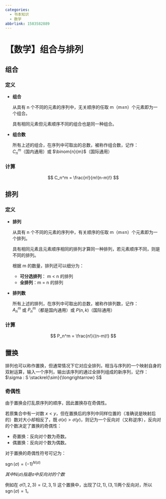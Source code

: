 ```yaml
---
categories:
  - 书本知识
  - 数学
abbrlink: 1583582889
---
```

# 【数学】组合与排列

## 组合

### 定义

- **组合**

  从具有 n 个不同的元素的序列中，无关顺序的任取 m（m≤n）个元素即为一个组合。

  具有相同元素但元素顺序不同的组合也是同一种组合。

- **组合数**

  所有上述的组合，在序列中可取出的总数，被称作组合数，记作：  
  $C_n^m$（国内通用）或 $\binom{n}{m}$（国际通用）

### 计算

$$
C_n^m = \frac{n!}{m!(n-m)!}
$$

## 排列

### 定义

- **排列**

  从具有 n 个不同的元素的序列中，有关顺序的任取 m（m≤n）个元素即为一个排列。

  具有相同元素且元素顺序相同的排列才算同一种排列，若元素顺序不同，则是不同的排列。

  根据 m 的数量，排列还可以细分为：

  - **可分选排列**： m \< n 的排列
  - **全排列**：m = n 的排列

- **排列数**

  所有上述的排列，在序列中可取出的总数，被称作排列数，记作：  
   $A_n^m$ 或 $P_n^m$（都是国内通用）或 $P(n,k)$（国际通用）

### 计算

$$
P_n^m = \frac{n!}{(n-m)!}
$$

## 置换

排列也可以称作置换，但通常情况下它对应全排列，相当与序列的一个映射自身的双射运算，输入一个序列，输出该序列的通过全排列组成的新序列，记作：  
 $\sigma : S \stackrel{\sim}{\longrightarrow} S$

### 奇偶性

由于置换会打乱原序列的顺序，因此置换存在奇偶性。

若原集合中有一对数 $x < y$，但在置换后的序列中同样位置的（准确说是映射后的）数对大小却相反了，既 $\sigma(x) > \sigma(y)$，则记为一个反向对（又称逆序），反向对的个数决定了置换的奇偶性：

- 奇置换：反向对个数为奇数。
- 偶置换：反向对个数为偶数。

对于置换的奇偶性符号可记为：

$\operatorname{sgn}(\sigma)=(-1)^{N(\sigma )}$

$其中N(\sigma )指是 \sigma 中反向对的个数$

例如在 $\sigma(1,2,3)=(2,3,1)$ 这个置换中，出现了$(2,1),(3,1)$两个反向对，所以 $\operatorname{sgn}(\sigma) = 1$。
